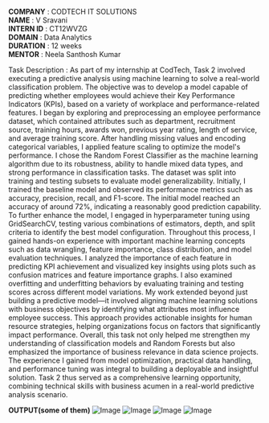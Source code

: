 **COMPANY** : CODTECH IT SOLUTIONS  
**NAME** : V Sravani  
**INTERN ID** : CT12WVZG  
**DOMAIN** : Data Analytics  
**DURATION** : 12 weeks  
**MENTOR** : Neela Santhosh Kumar  


Task Description : 
As part of my internship at CodTech, Task 2 involved executing a predictive analysis using machine learning to solve a real-world classification problem. The objective was to develop a model capable of predicting whether employees would achieve their Key Performance Indicators (KPIs), based on a variety of workplace and performance-related features. I began by exploring and preprocessing an employee performance dataset, which contained attributes such as department, recruitment source, training hours, awards won, previous year rating, length of service, and average training score. After handling missing values and encoding categorical variables, I applied feature scaling to optimize the model's performance. I chose the Random Forest Classifier as the machine learning algorithm due to its robustness, ability to handle mixed data types, and strong performance in classification tasks. The dataset was split into training and testing subsets to evaluate model generalizability. Initially, I trained the baseline model and observed its performance metrics such as accuracy, precision, recall, and F1-score. The initial model reached an accuracy of around 72%, indicating a reasonably good prediction capability. To further enhance the model, I engaged in hyperparameter tuning using GridSearchCV, testing various combinations of estimators, depth, and split criteria to identify the best model configuration. Throughout this process, I gained hands-on experience with important machine learning concepts such as data wrangling, feature importance, class distribution, and model evaluation techniques. I analyzed the importance of each feature in predicting KPI achievement and visualized key insights using plots such as confusion matrices and feature importance graphs. I also examined overfitting and underfitting behaviors by evaluating training and testing scores across different model variations. My work extended beyond just building a predictive model—it involved aligning machine learning solutions with business objectives by identifying what attributes most influence employee success. This approach provides actionable insights for human resource strategies, helping organizations focus on factors that significantly impact performance. Overall, this task not only helped me strengthen my understanding of classification models and Random Forests but also emphasized the importance of business relevance in data science projects. The experience I gained from model optimization, practical data handling, and performance tuning was integral to building a deployable and insightful solution. Task 2 thus served as a comprehensive learning opportunity, combining technical skills with business acumen in a real-world predictive analysis scenario.


**OUTPUT(some of them)**
![Image](https://github.com/user-attachments/assets/770e1c60-a440-470d-a773-ddbc45a06de2)
![Image](https://github.com/user-attachments/assets/9adecbdc-ffe3-489d-9c40-01366f6083f7)
![Image](https://github.com/user-attachments/assets/14a37bbd-3efd-4ddc-80b3-9c2b424c6917)
![Image](https://github.com/user-attachments/assets/1169bf20-cf9a-45f5-b5b3-f65f67005167)
